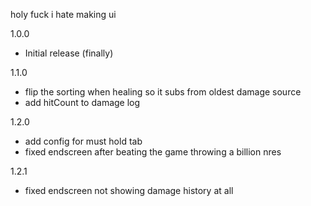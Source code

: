 holy fuck i hate making ui

1.0.0
- Initial release (finally)

1.1.0
- flip the sorting when healing so it subs from oldest damage source
- add hitCount to damage log

1.2.0
- add config for must hold tab
- fixed endscreen after beating the game throwing a billion nres

1.2.1
- fixed endscreen not showing damage history at all

